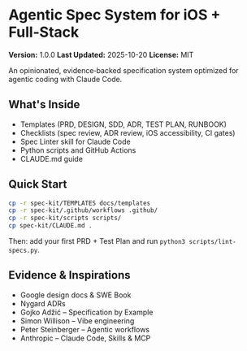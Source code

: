 # Agentic Spec System for iOS + Full‑Stack

**Version:** 1.0.0
**Last Updated:** 2025-10-20
**License:** MIT

An opinionated, evidence‑backed specification system optimized for agentic coding with Claude Code.

## What's Inside

- Templates (PRD, DESIGN, SDD, ADR, TEST PLAN, RUNBOOK)
- Checklists (spec review, ADR review, iOS accessibility, CI gates)
- Spec Linter skill for Claude Code
- Python scripts and GitHub Actions
- CLAUDE.md guide

## Quick Start

```bash
cp -r spec-kit/TEMPLATES docs/templates
cp -r spec-kit/.github/workflows .github/
cp -r spec-kit/scripts scripts/
cp spec-kit/CLAUDE.md .
```

Then: add your first PRD + Test Plan and run `python3 scripts/lint-specs.py`.

## Evidence & Inspirations

- Google design docs & SWE Book
- Nygard ADRs
- Gojko Adžić – Specification by Example
- Simon Willison – Vibe engineering
- Peter Steinberger – Agentic workflows
- Anthropic – Claude Code, Skills & MCP
